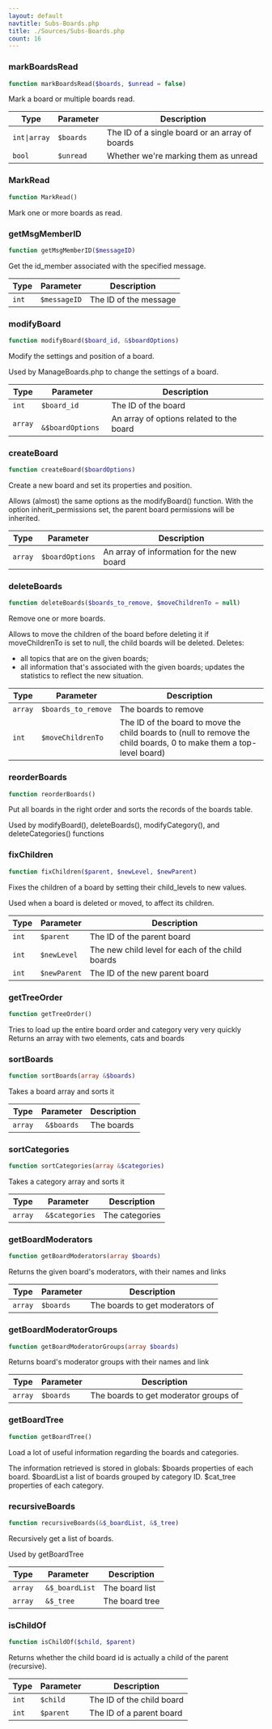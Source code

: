 ```yaml
---
layout: default
navtitle: Subs-Boards.php
title: ./Sources/Subs-Boards.php
count: 16
---
```


### markBoardsRead

```php
function markBoardsRead($boards, $unread = false)
```
Mark a board or multiple boards read.



Type|Parameter|Description
---|---|---
`int\|array`|`$boards`|The ID of a single board or an array of boards
`bool`|`$unread`|Whether we're marking them as unread

### MarkRead

```php
function MarkRead()
```
Mark one or more boards as read.



### getMsgMemberID

```php
function getMsgMemberID($messageID)
```
Get the id_member associated with the specified message.



Type|Parameter|Description
---|---|---
`int`|`$messageID`|The ID of the message

### modifyBoard

```php
function modifyBoard($board_id, &$boardOptions)
```
Modify the settings and position of a board.

Used by ManageBoards.php to change the settings of a board.

Type|Parameter|Description
---|---|---
`int`|`$board_id`|The ID of the board
`array`|` &$boardOptions`|An array of options related to the board

### createBoard

```php
function createBoard($boardOptions)
```
Create a new board and set its properties and position.

Allows (almost) the same options as the modifyBoard() function.
With the option inherit_permissions set, the parent board permissions
will be inherited.

Type|Parameter|Description
---|---|---
`array`|`$boardOptions`|An array of information for the new board

### deleteBoards

```php
function deleteBoards($boards_to_remove, $moveChildrenTo = null)
```
Remove one or more boards.

Allows to move the children of the board before deleting it
if moveChildrenTo is set to null, the child boards will be deleted.
Deletes:
  - all topics that are on the given boards;
  - all information that's associated with the given boards;
updates the statistics to reflect the new situation.

Type|Parameter|Description
---|---|---
`array`|`$boards_to_remove`|The boards to remove
`int`|`$moveChildrenTo`|The ID of the board to move the child boards to (null to remove the child boards, 0 to make them a top-level board)

### reorderBoards

```php
function reorderBoards()
```
Put all boards in the right order and sorts the records of the boards table.

Used by modifyBoard(), deleteBoards(), modifyCategory(), and deleteCategories() functions

### fixChildren

```php
function fixChildren($parent, $newLevel, $newParent)
```
Fixes the children of a board by setting their child_levels to new values.

Used when a board is deleted or moved, to affect its children.

Type|Parameter|Description
---|---|---
`int`|`$parent`|The ID of the parent board
`int`|`$newLevel`|The new child level for each of the child boards
`int`|`$newParent`|The ID of the new parent board

### getTreeOrder

```php
function getTreeOrder()
```
Tries to load up the entire board order and category very very quickly
Returns an array with two elements, cats and boards



### sortBoards

```php
function sortBoards(array &$boards)
```
Takes a board array and sorts it



Type|Parameter|Description
---|---|---
`array`|` &$boards`|The boards

### sortCategories

```php
function sortCategories(array &$categories)
```
Takes a category array and sorts it



Type|Parameter|Description
---|---|---
`array`|` &$categories`|The categories

### getBoardModerators

```php
function getBoardModerators(array $boards)
```
Returns the given board's moderators, with their names and links



Type|Parameter|Description
---|---|---
`array`|`$boards`|The boards to get moderators of

### getBoardModeratorGroups

```php
function getBoardModeratorGroups(array $boards)
```
Returns board's moderator groups with their names and link



Type|Parameter|Description
---|---|---
`array`|`$boards`|The boards to get moderator groups of

### getBoardTree

```php
function getBoardTree()
```
Load a lot of useful information regarding the boards and categories.

The information retrieved is stored in globals:
$boards		properties of each board.
$boardList	a list of boards grouped by category ID.
$cat_tree	properties of each category.

### recursiveBoards

```php
function recursiveBoards(&$_boardList, &$_tree)
```
Recursively get a list of boards.

Used by getBoardTree

Type|Parameter|Description
---|---|---
`array`|` &$_boardList`|The board list
`array`|` &$_tree`|The board tree

### isChildOf

```php
function isChildOf($child, $parent)
```
Returns whether the child board id is actually a child of the parent (recursive).



Type|Parameter|Description
---|---|---
`int`|`$child`|The ID of the child board
`int`|`$parent`|The ID of a parent board

